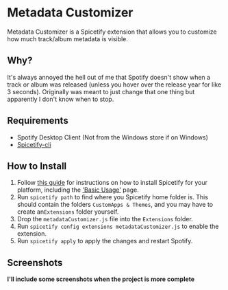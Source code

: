 # Metadata Customizer
Metadata Customizer is a Spicetify extension that allows you to customize how much track/album metadata is visible. 

## Why?
It's always annoyed the hell out of me that Spotify doesn't show when a track or album was released (unless you hover over the release year for like 3 seconds). Originally was meant to just change that one thing but apparently I don't know when to stop.

## Requirements

 - Spotify Desktop Client (Not from the Windows store if on Windows)
 - [Spicetify-cli](https://spicetify.app/docs/getting-started/installation)

## How to Install

 1. Follow [this guide](https://spicetify.app/docs/getting-started/installation) for instructions on how to install Spicetify for your platform, including the ['Basic Usage'](https://spicetify.app/docs/getting-started/basic-usage) page.
 2. Run `spicetify path` to find where you Spicetify home folder is. This should contain  the folders `CustomApps & Themes`, and you may have to create an`Extensions` folder yourself.
 3. Drop the `metadataCustomizer.js` file into the `Extensions` folder.
 4. Run `spicetify config extensions metadataCustomizer.js` to enable the extension.
 5. Run `spicetify apply` to apply the changes and restart Spotify.

## Screenshots
**I'll include some screenshots when the project is more complete**
